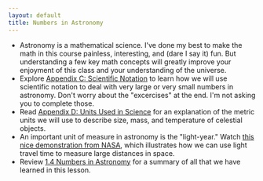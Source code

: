 ```yaml
---
layout: default
title: Numbers in Astronomy
---
```


- Astronomy is a mathematical science. I've done my best to make the math in this course painless, interesting, and (dare I say it) fun. But understanding a few key math concepts will greatly improve your enjoyment of this class and your understanding of the universe.
- Explore [Appendix C: Scientific Notation](https://openstax.org/books/astronomy-2e/pages/c-scientific-notation) to learn how we will use scientific notation to deal with very large or very small numbers in astronomy. Don't worry about the "excercises" at the end. I'm not asking you to complete those.
- Read [Appendix D: Units Used in Science](https://openstax.org/books/astronomy-2e/pages/d-units-used-in-science) for an explanation of the metric units we will use to describe size, mass, and temperature of celestial objects.
- An important unit of measure in astronomy is the "light-year." Watch [this nice demonstration from NASA](https://youtu.be/MX3PIkbTQwQ?si=a03EFRrG9cNcv3Qt), which illustrates how we can use light travel time to measure large distances in space.
- Review [1.4 Numbers in Astronomy](https://openstax.org/books/astronomy-2e/pages/1-3-numbers-in-astronomy) for a summary of all that we have learned in this lesson.
